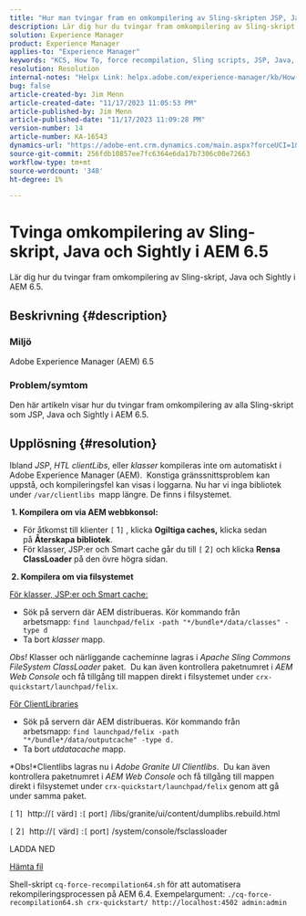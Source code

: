 ```yaml
---
title: "Hur man tvingar fram en omkompilering av Sling-skripten JSP, Java och Sightly i AEM 6.5"
description: Lär dig hur du tvingar fram omkompilering av Sling-skript, Java och Sightly i AEM 6.5.
solution: Experience Manager
product: Experience Manager
applies-to: "Experience Manager"
keywords: "KCS, How To, force recompilation, Sling scripts, JSP, Java, Sightly, AEM 6.5, Adobe Experience Manager 6.5"
resolution: Resolution
internal-notes: "Helpx Link: helpx.adobe.com/experience-manager/kb/How-to-force-a-recompilation-of-all-Sling-scripts-jsps-java-sightly-on-AEM-6-4.html"
bug: false
article-created-by: Jim Menn
article-created-date: "11/17/2023 11:05:53 PM"
article-published-by: Jim Menn
article-published-date: "11/17/2023 11:09:28 PM"
version-number: 14
article-number: KA-16543
dynamics-url: "https://adobe-ent.crm.dynamics.com/main.aspx?forceUCI=1&pagetype=entityrecord&etn=knowledgearticle&id=fd5783d8-9d85-ee11-8179-6045bd006268"
source-git-commit: 256fdb10857ee7fc6364e6da17b7306c00e72663
workflow-type: tm+mt
source-wordcount: '348'
ht-degree: 1%

---
```


# Tvinga omkompilering av Sling-skript, Java och Sightly i AEM 6.5


Lär dig hur du tvingar fram omkompilering av Sling-skript, Java och Sightly i AEM 6.5.

## Beskrivning {#description}


### <b>Miljö</b>

Adobe Experience Manager (AEM) 6.5



### <b>Problem/symtom</b>

Den här artikeln visar hur du tvingar fram omkompilering av alla Sling-skript som JSP, Java och Sightly i AEM 6.5.


## Upplösning {#resolution}


Ibland *JSP*, *HTL clientLibs*, eller *klasser* kompileras inte om automatiskt i Adobe Experience Manager (AEM).  Konstiga gränssnittsproblem kan uppstå, och kompileringsfel kan visas i loggarna. Nu har vi inga bibliotek under `/var/clientlibs `mapp längre. De finns i filsystemet.

<b> 1. Kompilera om via AEM webbkonsol:</b>

- För åtkomst till klienter `[` 1`]` , klicka <b>Ogiltiga caches,</b> klicka sedan på <b>Återskapa bibliotek</b>.
- För klasser, JSP:er och Smart cache går du till `[` 2`]`  och klicka <b>Rensa ClassLoader</b> på den övre högra sidan.


<b> 2. Kompilera om via filsystemet</b>

<u>För klasser, JSP:er och Smart cache:</u>

- Sök på servern där AEM distribueras. Kör kommando från arbetsmapp: `find launchpad/felix -path "*/bundle*/data/classes" -type d`
- Ta bort *klasser* mapp.


*Obs!* Klasser och närliggande cacheminne lagras i *Apache Sling Commons FileSystem ClassLoader* paket.  Du kan även kontrollera paketnumret i *AEM Web Console* och få tillgång till mappen direkt i filsystemet under `crx-quickstart/launchpad/felix`.



<u>För ClientLibraries</u>

- Sök på servern där AEM distribueras. Kör kommando från arbetsmapp: `find launchpad/felix -path "*/bundle*/data/outputcache" -type d.`
- Ta bort *utdatacache* mapp.


*Obs!*Clientlibs lagras nu i *Adobe Granite UI Clientlibs*.  Du kan även kontrollera paketnumret i *AEM Web Console* och få tillgång till mappen direkt i filsystemet under `crx-quickstart/launchpad/felix` genom att gå under samma paket.



`[` 1`]`  http://`[` värd`]` :`[` port`]` /libs/granite/ui/content/dumplibs.rebuild.html

`[` 2`]`  http://`[` värd`]` :`[` port`]` /system/console/fsclassloader



LADDA NED

[Hämta fil](https://helpx.adobe.com/content/dam/help/en/experience-manager/kb/How-to-force-a-recompilation-of-all-Sling-scripts-jsps-java-sightly-on-AEM-6-4/_jcr_content/main-pars/download_section/download-1/cq-force-recompilation64.zip "cq-force-recompilation64.zip")

Shell-skript `cq-force-recompilation64.sh` för att automatisera rekompileringsprocessen på AEM 6.4. Exempelargument: `./cq-force-recompilation64.sh crx-quickstart/ http://localhost:4502 admin:admin`
